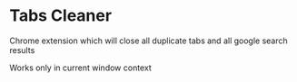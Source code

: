 # Tabs Cleaner

Chrome extension which will close all duplicate tabs and all google search results

Works only in current window context

